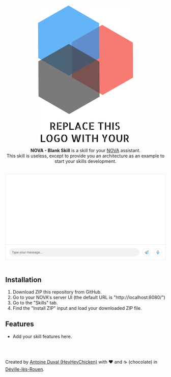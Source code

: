 <div align="center">
<img src="https://github.com/HeyHeyChicken/NOVA-Blank-Skill/blob/master/resources/github-logo.svg" alt="NOVA" width="300">

**NOVA - Blank Skill** is a skill for your [NOVA](//github.com/HeyHeyChicken/NOVA) assistant.<br>
This skill is useless, except to provide you an architecture as an example to start your skills development.
<br><br>

<img src="https://github.com/HeyHeyChicken/NOVA-Blank-Skill/blob/master/resources/github-screenshot.jpg" alt="NOVA" width="800">
</div>

<br>

## Installation

1) Download ZIP this repository from GitHub.
2) Go to your NOVA's server UI (the default URL is "http://localhost:8080/")
3) Go to the "Skills" tab.
4) Find the "Install ZIP" input and load your downloaded ZIP file.

## Features

- Add your skill features here.

<br>
<br>

Created by [Antoine Duval (HeyHeyChicken)](//antoine.cuffel.fr) with ❤ and ☕ (chocolate) in [Déville-lès-Rouen](//en.wikipedia.org/wiki/Déville-lès-Rouen).

